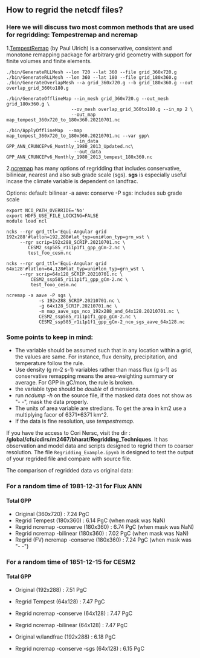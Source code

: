 ## How to regrid the netcdf files?
### Here we will discuss two most common methods that are used for regridding: Tempestremap and ncremap 

1.[TempestRemap](https://github.com/ClimateGlobalChange/tempestremap) (by Paul Ulrich) is a conservative, consistent and monotone remapping package for arbitrary grid geometry with support for finite volumes and finite elements.

```
./bin/GenerateRLLMesh --lon 720 --lat 360 --file grid_360x720.g
./bin/GenerateRLLMesh --lon 360 --lat 180 --file grid_180x360.g
./bin/GenerateOverlapMesh --a grid_360x720.g --b grid_180x360.g --out overlap_grid_360to180.g

./bin/GenerateOfflineMap --in_mesh grid_360x720.g --out_mesh grid_180x360.g \
                        --ov_mesh overlap_grid_360to180.g --in_np 2 \
                        --out_map map_tempest_360x720_to_180x360.20210701.nc

./bin/ApplyOfflineMap  --map map_tempest_360x720_to_180x360.20210701.nc --var gpp\
                         --in_data GPP_ANN_CRUNCEPv6_Monthly_1980_2013_Updated.nc\
                         --out_data GPP_ANN_CRUNCEPv6_Monthly_1980_2013_tempest_180x360.nc
```



2.[ncremap](https://acme-climate.atlassian.net/wiki/spaces/DOC/pages/754286611/Regridding+E3SM+Data+with+ncremap#Intermediate-Regridding-II%3A-TempestRemap) has many options of regridding that includes conservative, biliniear, nearest and also sub grade scale (sgs). **sgs** is especially useful incase the climate variable is dependent on landfrac.

Options: 
default: bilinear
-a aave: conserve
-P sgs: includes sub grade scale

```
export NCO_PATH_OVERRIDE='No'                                                               
export HDF5_USE_FILE_LOCKING=FALSE
module load ncl

ncks --rgr grd_ttl='Equi-Angular grid 192x288'#latlon=192,288#lat_typ=uni#lon_typ=grn_wst \
     --rgr scrip=192x288_SCRIP.20210701.nc \
        CESM2_ssp585_r1i1p1f1_gpp_gCm-2.nc \
        test_foo_cesm.nc

ncks --rgr grd_ttl='Equi-Angular grid 64x128'#latlon=64,128#lat_typ=uni#lon_typ=grn_wst \
     --rgr scrip=64x128_SCRIP.20210701.nc \
         CESM2_ssp585_r1i1p1f1_gpp_gCm-2.nc \
         test_fooo_cesm.nc

ncremap -a aave -P sgs \
            -s 192x288_SCRIP.20210701.nc \
            -g 64x128_SCRIP.20210701.nc \
            -m map_aave_sgs_nco_192x288_and_64x128.20210701.nc \
            CESM2_ssp585_r1i1p1f1_gpp_gCm-2.nc \
            CESM2_ssp585_r1i1p1f1_gpp_gCm-2_nco_sgs_aave_64x128.nc
```

### Some points to keep in mind:
* The variable should be assumed such that in any location within a grid, the values are same. For instance, flux density, precipitation, and temperature follow the rule. 
* Use density (g m-2 s-1) variables rather than mass flux (g s-1) as conservative remapping means the area-weighting summary or average. For GPP in gC/mon, the rule is broken.
* the variable type should be *double* of dimensions.
* run *ncdump -h* on the source file, if the masked data does not show as "- -", mask the data properly. 
* The units of area variable are stredians. To get the area in km2 use a multiplying facor of 6371*6371 km^2.
* If the data is fine resolution, use *tempestremap*.

If you have the access to Cori Nersc, visit the dir : **/global/cfs/cdirs/m2467/bharat/Regridding_Techniques**. It has observation and model data and scripts designed to regrid them to coarser resolution. The file ```Regridding_Example.ipynb``` is designed to test the output of your regrided file and compare with source file.

The comparison of regridded data vs original data:
### For a random time of 1981-12-31 for Flux ANN
#### Total GPP
* Original (360x720)                 : 7.24 PgC
* Regrid Tempest (180x360)           : 6.14 PgC (when mask was NaN)
* Regrid ncremap -conserve (180x360) : 6.74 PgC (when mask was NaN)
* Regrid ncremap -bilinear (180x360) : 7.02 PgC (when mask was NaN)
* Regrid (FV) ncremap -conserve (180x360) : 7.24 PgC (when mask was "- -")

### For a random time of 1851-12-15 for CESM2
#### Total GPP
* Original (192x288)                : 7.51 PgC
* Regrid Tempest (64x128)           : 7.47 PgC
* Regrid ncremap -conserve (64x128) : 7.47 PgC
* Regrid ncremap -bilinear (64x128) : 7.47 PgC

* Original w/landfrac (192x288)          : 6.18 PgC
* Regrid ncremap -conserve -sgs (64x128) : 6.15 PgC

